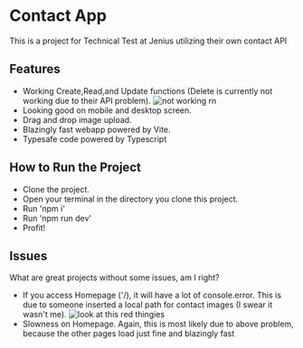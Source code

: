 # Contact App

This is a project for Technical Test at Jenius utilizing their own contact API

## Features
- Working Create,Read,and Update functions (Delete is currently not working due to their API problem).
![not working rn](https://i.imgur.com/jjWbMVv.png)
- Looking good on mobile and desktop screen.
- Drag and drop image upload.
- Blazingly fast webapp powered by Vite.
- Typesafe code powered by Typescript

## How to Run the Project
- Clone the project.
- Open your terminal in the directory you clone this project.
- Run 'npm i'
- Run 'npm run dev'
- Profit!

## Issues
What are great projects without some issues, am I right?

- If you access Homepage ('/), it will have a lot of console.error. This is due to someone inserted a local path for contact images (I swear it wasn't me).
![look at this red thingies](https://i.imgur.com/pXOZiP8.png)
- Slowness on Homepage. Again, this is most likely due to above problem, because the other pages load just fine and blazingly fast
